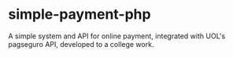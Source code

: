 # simple-payment-php
A simple system and API for online payment, integrated with UOL's pagseguro API, developed to a college work.
